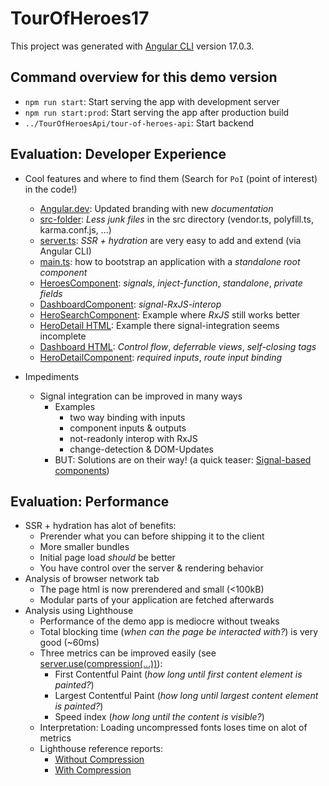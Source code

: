 # TourOfHeroes17

This project was generated with [Angular CLI](https://github.com/angular/angular-cli) version 17.0.3.

## Command overview for this demo version

- `npm run start`: Start serving the app with development server
- `npm run start:prod`: Start serving the app after production build
- `../TourOfHeroesApi/tour-of-heroes-api`: Start backend

## Evaluation: Developer Experience

- Cool features and where to find them (Search for `PoI` (point of interest) in the code!)

  - [Angular.dev](https://angular.dev): Updated branding with new _documentation_
  - [src-folder](./src/): _Less junk files_ in the src directory (vendor.ts, polyfill.ts, karma.conf.js, ...)
  - [server.ts](./server.ts): _SSR + hydration_ are very easy to add and extend (via Angular CLI)
  - [main.ts](./src/main.ts): how to bootstrap an application with a _standalone root component_
  - [HeroesComponent](./src/app/heroes/heroes.component.ts): _signals_, _inject-function_, _standalone_, _private fields_
  - [DashboardComponent](./src/app/dashboard/dashboard.component.ts): _signal-RxJS-interop_
  - [HeroSearchComponent](./src/app/hero-search/hero-search.component.ts): Example where _RxJS_ still works better
  - [HeroDetail HTML](./src/app/hero-detail/hero-detail.component.html): Example there signal-integration seems incomplete
  - [Dashboard HTML](./src/app/dashboard/dashboard.component.html): _Control flow_, _deferrable views_, _self-closing tags_
  - [HeroDetailComponent](./src/app/hero-detail/hero-detail.component.ts): _required inputs_, _route input binding_

- Impediments
  - Signal integration can be improved in many ways
    - Examples
      - two way binding with inputs
      - component inputs & outputs
      - not-readonly interop with RxJS
      - change-detection & DOM-Updates
    - BUT: Solutions are on their way! (a quick teaser: [Signal-based components](https://github.com/angular/angular/discussions/49682))

## Evaluation: Performance

- SSR + hydration has alot of benefits:
  - Prerender what you can before shipping it to the client
  - More smaller bundles
  - Initial page load _should_ be better
  - You have control over the server & rendering behavior
- Analysis of browser network tab
  - The page html is now prerendered and small (<100kB)
  - Modular parts of your application are fetched afterwards
- Analysis using Lighthouse
  - Performance of the demo app is mediocre without tweaks
  - Total blocking time (_when can the page be interacted with?_) is very good (~60ms)
  - Three metrics can be improved easily (see [server.use(compression(...))](./server.ts)):
    - First Contentful Paint (_how long until first content element is painted?_)
    - Largest Contentful Paint (_how long until largest content element is painted?_)
    - Speed index (_how long until the content is visible?_)
  - Interpretation: Loading uncompressed fonts loses time on alot of metrics
  - Lighthouse reference reports:
    - [Without Compression](./lighthouse_report_no_compression.html)
    - [With Compression](./lighthouse_report_with_compression.html)

